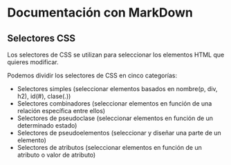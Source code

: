 # Documentación con MarkDown

## Selectores CSS

Los selectores de CSS se utilizan para seleccionar los elementos HTML que quieres modificar.

Podemos dividir los selectores de CSS en cinco categorías:

* Selectores simples (seleccionar elementos basados en nombre(p, div, h2), id(#), clase(.))
* Selectores combinadores (seleccionar elementos en función de una relación específica entre ellos)
* Selectores de pseudoclase (seleccionar elementos en función de un determinado estado)
* Selectores de pseudoelementos (seleccionar y diseñar una parte de un elemento)
* Selectores de atributos (seleccionar elementos en función de un atributo o valor de atributo)


